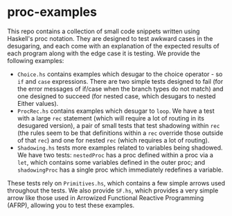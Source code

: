 # proc-examples

This repo contains a collection of small code snippets written using Haskell's proc notation. They are designed to test awkward cases in the desugaring, and each come with an explanation of the expected results of each program along with the edge case it is testing. We provide the following examples:

* `Choice.hs` contains examples which desugar to the choice operator - so `if` and `case` expressions. There are two simple tests designed to fail (for the error messages of if/case when the branch types do not match) and one designed to succeed (for nested case, which desugars to nested Either values).
* `ProcRec.hs` contains examples which desugar to `loop`. We have a test with a large `rec` statement (which will require a lot of routing in its desugared version), a pair of small tests that test shadowing within `rec` (the rules seem to be that definitions within a `rec` override those outside of that `rec`) and one for nested `rec` (which requires a lot of routing).
* `Shadowing.hs` tests more examples related to variables being shadowed. We have two tests: `nestedProc` has a proc defined within a proc via a `let`, which contains some variables defined in the outer proc; and `shadowingProc` has a single proc which immediately redefines a variable.

These tests rely on `Primitives.hs`, which contains a few simple arrows used throughout the tests. We also provide `SF.hs`, which provides a very simple arrow like those used in Arrowized Functional Reactive Programming (AFRP), allowing you to test these examples.